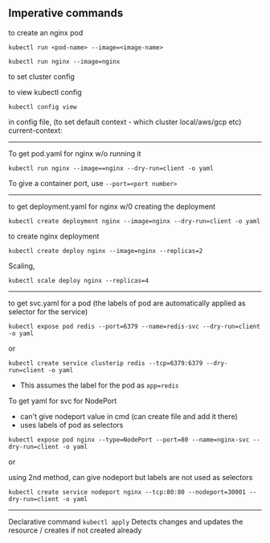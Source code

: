 ## Imperative commands

to create an nginx pod

```
kubectl run <pod-name> --image=<image-name>

kubectl run nginx --image=nginx
```

to set cluster config

to view kubectl config

```
kubectl config view
```

in config file, (to set default context - which cluster local/aws/gcp etc)
current-context: <context-name>

---

To get pod.yaml for nginx w/o running it

```
kubectl run nginx --image==nginx --dry-run=client -o yaml
```

To give a container port, use `--port=<port number>`

---

to get deployment.yaml for nginx w/0 creating the deployment

```
kubectl create deployment nginx --image=nginx --dry-run=client -o yaml
```

to create nginx deployment

```
kubectl create deploy nginx --image=nginx --replicas=2
```

Scaling,

```
kubectl scale deploy nginx --replicas=4
```

---

to get svc.yaml for a pod (the labels of pod are automatically applied as selector for the service)

```
kubectl expose pod redis --port=6379 --name=redis-svc --dry-run=client -o yaml
```

or

```
kubectl create service clusterip redis --tcp=6379:6379 --dry-run=client -o yaml
```

- This assumes the label for the pod as `app=redis`

To get yaml for svc for NodePort

- can't give nodeport value in cmd (can create file and add it there)
- uses labels of pod as selectors

```
kubectl expose pod nginx --type=NodePort --port=80 --name=nginx-svc --dry-run=client -o yaml
```

or

using 2nd method, can give nodeport but labels are not used as selectors

```
kubectl create service nodeport nginx --tcp:80:80 --nodeport=30001 --dry-run=client -o yaml
```

---

Declarative command
`kubectl apply`
Detects changes and updates the resource / creates if not created already
